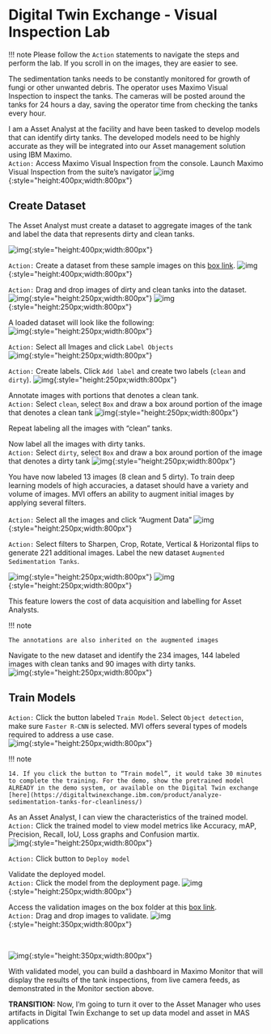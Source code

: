 # Digital Twin Exchange - Visual Inspection Lab

!!! note
    Please follow the `Action` statements to navigate the steps and perform the lab. If you scroll in on the images, they are easier to see.

The sedimentation tanks needs to be constantly monitored for growth of fungi or other unwanted debris. The operator uses Maximo Visual Inspection to inspect the tanks. The cameras will be posted around the tanks for 24 hours a day, saving the operator time from checking the tanks every hour.
 
I am a Asset Analyst at the facility and have been tasked to develop models that can identify dirty tanks. The developed models need to be highly accurate as they will be integrated into our Asset management solution using IBM Maximo.<br>
 `Action:` Access Maximo Visual Inspection from the console. Launch Maximo Visual Inspection from the suite’s navigator
 ![img](img/vi_login.png){:style="height:400px;width:800px"} 

## Create Dataset

The Asset Analyst must create a dataset to aggregate images of the tank and label the data that represents dirty and clean tanks.<br>

![img](img/cdataset_mvi.png){:style="height:400px;width:800px"} 

`Action:` Create a dataset from these sample images on this [box link](https://ibm.box.com/s/y5eh9l2t38fkddk856y96zfz0jc3ke0q).
![img](img/dataset_mvi.png){:style="height:400px;width:800px"} 

`Action:` Drag and drop images of dirty and clean tanks into the dataset.<br>
![img](img/dragndrop1.png){:style="height:250px;width:800px"}
![img](img/dragndrop2.png){:style="height:250px;width:800px"}

A loaded dataset will look like the following:<br>
![img](img/loaded_ds.png){:style="height:250px;width:800px"}

`Action:` Select all Images and click `Label Objects`<br>
![img](img/label1mvi.png){:style="height:250px;width:800px"}

`Action:` Create labels. Click `Add label` and create two labels (`clean` and `dirty`).
![img](img/labelmvi2.png){:style="height:250px;width:800px"}


Annotate images with portions that denotes a clean tank.<br> 
`Action:` Select `clean`, select `Box` and draw a box around portion of the image that denotes a clean tank
![img](img/cleantank.png){:style="height:250px;width:800px"}

Repeat labeling all the images with “clean” tanks.

Now label all the images with dirty tanks.<br> 
`Action:` Select `dirty`, select `Box` and draw a box around portion of the image that denotes a dirty tank
![img](img/dirtytank.png){:style="height:250px;width:800px"}

You have now labeled 13 images (8 clean and 5 dirty). To train deep learning models of high accuracies, a dataset should have a variety and volume of images. MVI offers an ability to augment initial images by applying several filters.<br>  
`Action:` Select all the images and click “Augment Data”
![img](img/aug_data.png){:style="height:250px;width:800px"}

`Action:` Select filters to Sharpen, Crop, Rotate, Vertical & Horizontal flips to generate 221 additional images. Label the new dataset `Augmented Sedimentation Tanks`. 

![img](img/aug_data2.png){:style="height:250px;width:800px"}
![img](img/aug_data3.png){:style="height:250px;width:800px"}

This feature lowers the cost of data acquisition and labelling for Asset Analysts. 

!!! note

    The annotations are also inherited on the augmented images

Navigate to the new dataset and identify the 234 images, 144 labeled images with clean tanks and 90 images with dirty tanks.<br>
![img](img/new_ds.png){:style="height:250px;width:800px"}

## Train Models

`Action:` Click the button labeled `Train Model`. Select `Object detection`, make sure `Faster R-CNN` is selected. MVI offers several types of models required to address a use case.<br> 
![img](img/train_model.png){:style="height:250px;width:800px"}

!!! note

    14.	If you click the button to “Train model”, it would take 30 minutes to complete the training. For the demo, show the pretrained model ALREADY in the demo system, or available on the Digital Twin exchange [here](https://digitaltwinexchange.ibm.com/product/analyze-sedimentation-tanks-for-cleanliness/)

As an Asset Analyst, I can view the characteristics of the trained model.<br> 
`Action:` Click the trained model to view model metrics like Accuracy, mAP, Precision, Recall, IoU, Loss graphs and Confusion martix.<br>
![img](img/matrix.png){:style="height:250px;width:800px"}

`Action:` Click button to `Deploy model`

Validate the deployed model.<br> 
`Action:` Click the model from the deployment page.
![img](img/deploy.png){:style="height:250px;width:800px"}

Access the validation images on the box folder at this [box link](https://ibm.box.com/s/ozscdc8xp6fuh7z2ndxhjunx8fk0aznh).<br>
`Action:` Drag and drop images to validate. 
![img](img/testpic1.png){:style="height:350px;width:800px"}

<br>

![img](img/testpic2.png){:style="height:350px;width:800px"}

With validated model, you can build a dashboard in Maximo Monitor that will display the results of the tank inspections, from live camera feeds, as demonstrated in the Monitor section above.

<b>TRANSITION:</b> Now, I’m going to turn it over to the Asset Manager who uses artifacts in Digital Twin Exchange to set up data model and asset in MAS applications



